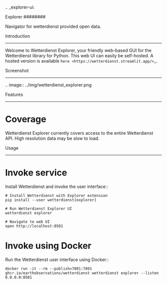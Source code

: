 .. _explorer-ui:

Explorer
########

Navigator for wetterdienst provided open data.


Introduction
************

Welcome to Wetterdienst Explorer, your friendly web-based GUI for the Wetterdienst library for Python. This web UI can
easily be self-hosted. A hosted version is available `here <https://wetterdienst.streamlit.app/>`_.

Screenshot
**********

.. image:: ../img/wetterdienst_explorer.png

Features
********

Coverage
========

Wetterdienst Explorer currently covers access to the entire Wetterdienst API. High resolution data may be slow to load.

Usage
*****

Invoke service
==============

Install Wetterdienst and invoke the user interface::

    # Install Wetterdienst with Explorer extension
    pip install --user wetterdienst[explorer]

    # Run Wetterdienst Explorer UI
    wetterdienst explorer

    # Navigate to web UI
    open http://localhost:8501


Invoke using Docker
===================

Run the Wetterdienst user interface using Docker::

    docker run -it --rm --publish=7891:7891 ghcr.io/earthobservations/wetterdienst wetterdienst explorer --listen 0.0.0.0:8501

